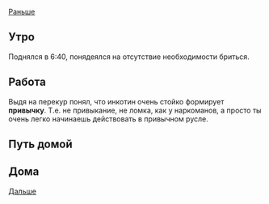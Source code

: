 [Раньше](2020.10.12.md)  
## Утро
Поднялся в 6:40, понядеялся на отсутствие необходимости бриться.  
## Работа
Выдя на перекур понял, что инкотин очень стойко формирует **привычку**. Т.е. не привыкание, не ломка, как у наркоманов, а просто ты очень легко начинаешь действовать в привычном русле.
## Путь домой
## Дома
[Дальше](2020.10.14.md)
